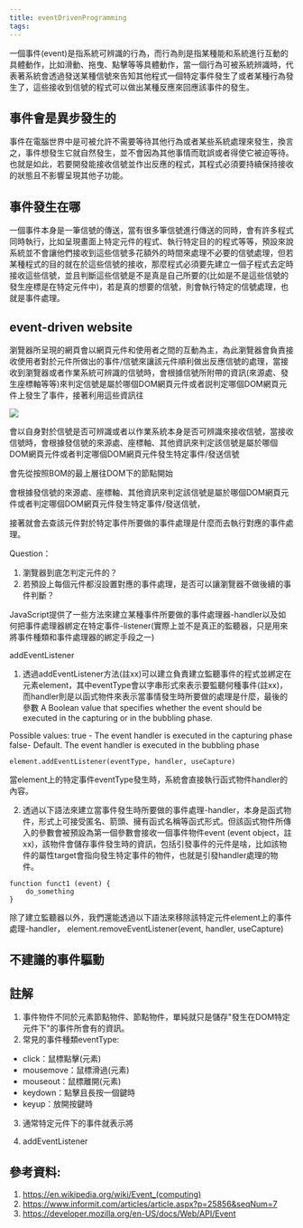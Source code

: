 ```yaml
---
title: eventDrivenProgramming
tags:
---
```





一個事件(event)是指系統可辨識的行為，而行為則是指某種能和系統進行互動的具體動作，比如滑動、拖曳、點擊等等具體動作，當一個行為可被系統辨識時，代表著系統會透過發送某種信號來告知其他程式一個特定事件發生了或者某種行為發生了，這些接收到信號的程式可以做出某種反應來回應該事件的發生。


## 事件會是異步發生的
事件在電腦世界中是可被允許不需要等待其他行為或者某些系統處理來發生，換言之，事件想發生它就自然發生，並不會因為其他事情而耽誤或者得使它被迫等待。也就是如此，若要開發能接收信號並作出反應的程式，其程式必須要持續保持接收的狀態且不影響呈現其他子功能。


## 事件發生在哪

一個事件本身是一筆信號的傳送，當有很多筆信號進行傳送的同時，會有許多程式同時執行，比如呈現畫面上特定元件的程式、執行特定目的的程式等等，預設來說系統並不會讓他們接收到這些信號多花額外的時間來處理不必要的信號處理，但若某種程式的目的就在於這些信號的接收，那麼程式必須要先建立一個子程式去定時接收這些信號，並且判斷這些信號是不是真是自己所要的(比如是不是這些信號的發生座標是在特定元件中)，若是真的想要的信號，則會執行特定的信號處理，也就是事件處理。

## event-driven website

瀏覽器所呈現的網頁會以網頁元件和使用者之間的互動為主，為此瀏覽器會負責接收使用者對於元件所做出的事件/信號來讓該元件順利做出反應信號的處理，當接收到瀏覽器或者作業系統可辨識的信號時，會根據信號所附帶的資訊(來源處、發生座標軸等等)來判定信號是屬於哪個DOM網頁元件或者説判定哪個DOM網頁元件上發生了事件，接著利用這些資訊往

![](https://res.cloudinary.com/dqfxgtyoi/image/upload/v1630479314/blog/event/capturePhase_tg6oec.png)


會以自身對於信號是否可辨識或者以作業系統本身是否可辨識來接收信號，當接收信號時，會根據發信號的來源處、座標軸、其他資訊來判定該信號是屬於哪個DOM網頁元件或者判定哪個DOM網頁元件發生特定事件/發送信號

會先從按照BOM的最上層往DOM下的節點開始


會根據發信號的來源處、座標軸、其他資訊來判定該信號是屬於哪個DOM網頁元件或者判定哪個DOM網頁元件發生特定事件/發送信號，





接著就會去查該元件對於特定事件所要做的事件處理是什麼而去執行對應的事件處理。



Question：
1. 瀏覽器到底怎判定元件的？
2. 若預設上每個元件都沒設置對應的事件處理，是否可以讓瀏覽器不做後續的事件判斷？


JavaScript提供了一些方法來建立某種事件所要做的事件處理器-handler以及如何把事件處理器綁定在特定事件-listener(實際上並不是真正的監聽器，只是用來將事件種類和事件處理器的綁定手段之一)




addEventListener


1. 透過addEventListener方法(註xx)可以建立負責建立監聽事件的程式並綁定在元素element，其中eventType會以字串形式來表示要監聽何種事件(註xx)，而handler則是以函式物件來表示當事情發生時所要做的處理是什麼，最後的參數
A Boolean value that specifies whether the event should be executed in the capturing or in the bubbling phase. 

Possible values:
true - The event handler is executed in the capturing phase
false- Default. The event handler is executed in the bubbling phase


```
element.addEventListener(eventType, handler, useCapture)
```

當element上的特定事件eventType發生時，系統會直接執行函式物件handler的內容。


2. 透過以下語法來建立當事件發生時所要做的事件處理-handler，本身是函式物件，形式上可接受匿名、箭頭、擁有函式名稱等函式形式。但該函式物件所傳入的參數會被預設為第一個參數會接收一個事件物件event (event object，註xx)，該物件會儲存事件發生時的資訊，包括引發事件的元件是啥，比如該物件的屬性target會指向發生特定事件的物件，也就是引發handler處理的物件。

```
function funct1 (event) {
	do_something
}
```





除了建立監聽器以外，我們還能透過以下語法來移除該特定元件element上的事件處理-handler，
element.removeEventListener(event, handler, useCapture)

## 不建議的事件驅動






## 註解

1. 事件物件不同於元素節點物件、節點物件，單純就只是儲存"發生在DOM特定元件下"的事件所會有的資訊。
2. 常見的事件種類eventType:
- click：鼠標點擊(元素)
- mousemove：鼠標滑過(元素)
- mouseout：鼠標離開(元素)
- keydown：點擊且長按一個鍵時
- keyup：放開按鍵時

3. 通常特定元件下的事件就表示將

4. addEventListener


## 參考資料:

1. https://en.wikipedia.org/wiki/Event_(computing)
2. https://www.informit.com/articles/article.aspx?p=25856&seqNum=7
3. https://developer.mozilla.org/en-US/docs/Web/API/Event
